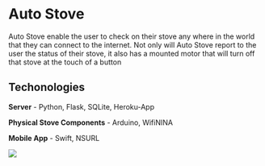 # Auto Stove

Auto Stove enable the user to check on their stove any where in the world that they can connect to the internet. Not only will Auto Stove report to the user the status of their stove, it also has a mounted motor that will turn off that stove at the touch of a button


## Techonologies 

**Server** - Python, Flask, SQLite, Heroku-App 

**Physical Stove Components** - Arduino, WifiNINA

**Mobile App** - Swift, NSURL 

![](auto-stove.gif)
